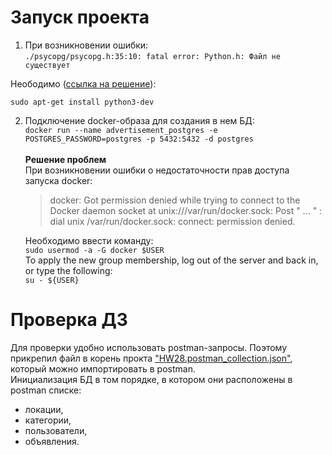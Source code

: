 # Запуск проекта
1. При возникновении ошибки: \
`./psycopg/psycopg.h:35:10: fatal error: Python.h: Файл не существует`

Неободимо ([ссылка на решение](https://www.codegrepper.com/code-examples/python/.%2Fpsycopg%2Fpsycopg.h%3A35%3A10%3A+fatal+error%3A+Python.h%3A+No+such+file+or+directory)):

`sudo apt-get install python3-dev` 

2. Подключение docker-образа для создания в нем БД: \
`docker run --name advertisement_postgres -e POSTGRES_PASSWORD=postgres -p 5432:5432 -d postgres` \
\
**Решение проблем**\
При возникновении ошибки о недостаточности прав доступа запуска docker: 
    > docker: Got permission denied while trying to connect to the Docker daemon socket at unix:///var/run/docker.sock: Post " ... "  : dial unix /var/run/docker.sock: connect: permission denied. <br>

    Необходимо ввести команду:<br>
    `sudo usermod -a -G docker $USER`<br>
    To apply the new group membership, log out of the server and back in, or type the following:<br>
    `su - ${USER}`

# Проверка ДЗ
Для проверки удобно использовать postman-запросы. Поэтому прикрепил файл в корень прокта ["HW28.postman_collection.json"](HW28.postman_collection.json), который можно импортировать в postman.\
Инициализация БД в том порядке, в котором они расположены в postman списке: 
  + локации, 
  + категории, 
  + пользователи,
  + объявления.